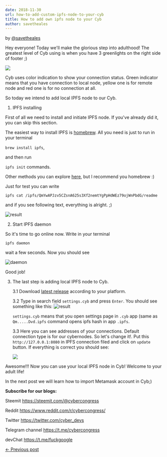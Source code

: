 ```yaml
---
date: 2018-11-30
url: how-to-add-custom-ipfs-node-to-your-cyb
title: How to add own ipfs node to your Cyb
author: savetheales
---
```


by [@savetheales](cyb://0x00CA47db1BE92C1072e973fd8DC4A082f7d70214.eth)

Hey everyone! Today we'll make the glorious step into adulthood! The greatest level of Cyb using is when you have 3 greenlights on the right side of footer ;)

![](1.png)

Cyb uses color indication to show your connection status. Green indicator means that you have connection to local node, yellow one is for remote node and red one is for no connection at all.

So today we intend to add local IPFS node to our Cyb.


1. IPFS installing

First of all we need to install and initiate IPFS node. If you've  already did it, you can skip this section.

The easiest way to install IPFS is [homebrew](https://docs.brew.sh/Installation). All you need is just to run in your terminal

`brew install ipfs`,

 and then run

 `ipfs init` commands.

Other methods you can explore [here](https://docs.ipfs.io/introduction/install/), but I recommend you homebrew :)

Just for test you can write

`ipfs cat /ipfs/QmYwAPJzv5CZsnA625s3Xf2nemtYgPpHdWEz79ojWnPbdG/readme`

and if you see following text, everything is alright. ;)

![result](2.png)

2. Start IPFS daemon

So it's time to go online now. Write in your terminal

`ipfs daemon`

wait a few seconds. Now you should see

![daemon](3.png)

Good job!

3. The last step is adding local IPFS node to Cyb.

    3.1 Download [latest release](https://github.com/cybercongress/cyb/releases) according to your platform.

    3.2 Type in search field `settings.cyb` and press `Enter`. You should see something like this:
    ![result](4.png)

    `settings.cyb` means that you open settings page in `.сyb` app (same as `Qm.....Dvd.ipfs` command opens ipfs hash in app `.ipfs`.

    3.3 Here you can see addresses of your connections. Default connection type is for our cybernodes. So let's change it!. Put this `http://127.0.0.1:8080` in IPFS connection filed and click on `update` button. If everything is correct you should see:

    ![](5.png)

Awesome!!! Now you can use your local IPFS node in Cyb!
Welcome to your adult life!

In the next post we will learn how to import Metamask account in Cyb;)

**Subscribe for our blogs:**

Steemit https://steemit.com/@cybercongress

Reddit https://www.reddit.com/r/cybercongress/

Twitter https://twitter.com/cyber_devs

Telegram channel https://t.me/cybercongress

devChat https://t.me/fuckgoogle

[← Previous post](https://steemit.com/web3/@savetheales/how-to-open-ipfs-link-using-cyb)
